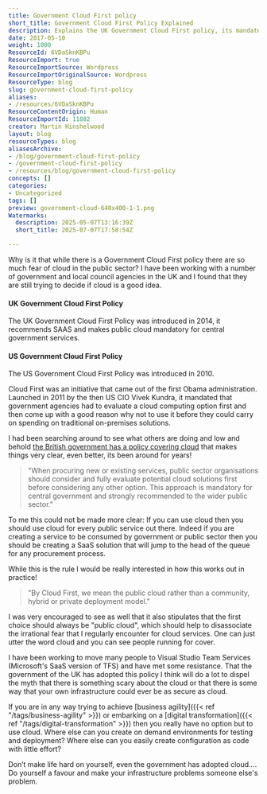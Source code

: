 ```yaml
---
title: Government Cloud First policy
short_title: Government Cloud First Policy Explained
description: Explains the UK Government Cloud First policy, its mandate for public cloud adoption in central government, and challenges faced by public sector organisations.
date: 2017-05-10
weight: 1000
ResourceId: 6VDaSknKBPu
ResourceImport: true
ResourceImportSource: Wordpress
ResourceImportOriginalSource: Wordpress
ResourceType: blog
slug: government-cloud-first-policy
aliases:
- /resources/6VDaSknKBPu
ResourceContentOrigin: Human
ResourceImportId: 11882
creator: Martin Hinshelwood
layout: blog
resourceTypes: blog
aliasesArchive:
- /blog/government-cloud-first-policy
- /government-cloud-first-policy
- /resources/blog/government-cloud-first-policy
concepts: []
categories:
- Uncategorized
tags: []
preview: government-cloud-640x400-1-1.png
Watermarks:
  description: 2025-05-07T13:16:39Z
  short_title: 2025-07-07T17:58:54Z

---
```

Why is it that while there is a Government Cloud First policy there are so much fear of cloud in the public sector? I have been working with a number of government and local council agencies in the UK and I found that they are still trying to decide if cloud is a good idea.

#### UK Government Cloud First Policy

The UK Government Cloud First Policy was introduced in 2014, it recommends SAAS and makes public cloud mandatory for central government services.

#### US Government Cloud First Policy

The US Government Cloud First Policy was introduced in 2010.

Cloud First was an initiative that came out of the first Obama administration. Launched in 2011 by the then US CIO Vivek Kundra, it mandated that government agencies had to evaluate a cloud computing option first and then come up with a good reason why not to use it before they could carry on spending on traditional on-premises solutions.

I had been searching around to see what others are doing and low and behold [the British government has a policy covering cloud](https://www.gov.uk/guidance/government-cloud-first-policy) that makes things very clear, even better, its been around for years!

> "When procuring new or existing services, public sector organisations should consider and fully evaluate potential cloud solutions first before considering any other option. This approach is mandatory for central government and strongly recommended to the wider public sector."

To me this could not be made more clear: If you can use cloud then you should use cloud for every public service out there. Indeed if you are creating a service to be consumed by government or public sector then you should be creating a SaaS solution that will jump to the head of the queue for any procurement process.

While this is the rule I would be really interested in how this works out in practice!

> "By Cloud First, we mean the public cloud rather than a community, hybrid or private deployment model."

I was very encouraged to see as well that it also stipulates that the first choice should always be "public cloud", which should help to disassociate the irrational fear that I regularly encounter for cloud services. One can just utter the word cloud and you can see people running for cover.

I have been working to move many people to Visual Studio Team Services (Microsoft's SaaS version of TFS) and have met some resistance. That the government of the UK has adopted this policy I think will do a lot to dispel the myth that there is something scary about the cloud or that there is some way that your own infrastructure could ever be as secure as cloud.

If you are in any way trying to achieve [business agility]({{< ref "/tags/business-agility" >}}) or embarking on a [digital transformation]({{< ref "/tags/digital-transformation" >}}) then you really have no option but to use cloud. Where else can you create on demand environments for testing and deployment? Where else can you easily create configuration as code with little effort?

Don’t make life hard on yourself, even the government has adopted cloud…. Do yourself a favour and make your infrastructure problems someone else's problem.
